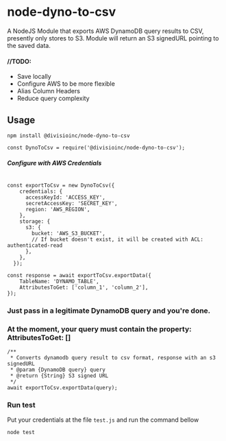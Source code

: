 # node-dyno-to-csv

A NodeJS Module that exports AWS DynamoDB query results to CSV, presently only stores to S3.
Module will return an S3 signedURL pointing to the saved data.

#### //TODO:

- Save locally
- Configure AWS to be more flexible
- Alias Column Headers
- Reduce query complexity

## Usage

```
npm install @divisioinc/node-dyno-to-csv
```

```
const DynoToCsv = require('@divisioinc/node-dyno-to-csv');
```

##### Configure with AWS Credentials

```

const exportToCsv = new DynoToCsv({
    credentials: {
      accessKeyId: 'ACCESS_KEY',
      secretAccessKey: 'SECRET_KEY',
      region: 'AWS_REGION',
    },
    storage: {
      s3: {
        bucket: 'AWS_S3_BUCKET',
        // If bucket doesn't exist, it will be created with ACL: authenticated-read
      },
    },
  });

const response = await exportToCsv.exportData({
    TableName: 'DYNAMO_TABLE',
    AttributesToGet: ['column_1', 'column_2'],
});

```

### Just pass in a legitimate DynamoDB query and you're done.

### At the moment, your query must contain the property: AttributesToGet: []

```
/**
 * Converts dynamodb query result to csv format, response with an s3 signedURL
 * @param {DynamoDB query} query
 * @return {String} S3 signed URL
 */
await exportToCsv.exportData(query);
```

### Run test

Put your credentials at the file `test.js` and run the command bellow

```
node test
```
